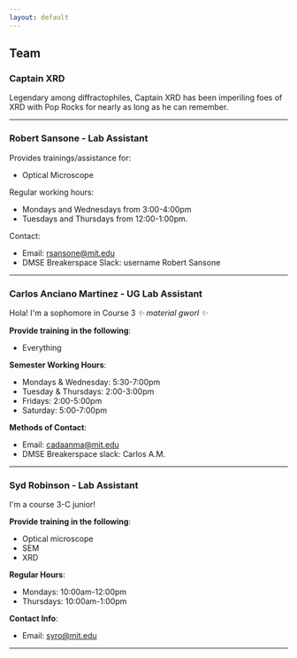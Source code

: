 ```yaml
---
layout: default
---
```


## Team

### Captain XRD

Legendary among diffractophiles, Captain XRD has been imperiling foes of XRD with Pop Rocks for nearly as long as he can remember.

<hr>

### Robert Sansone - Lab Assistant

Provides trainings/assistance for:
 - Optical Microscope

Regular working hours:
 - Mondays and Wednesdays from 3:00-4:00pm
 - Tuesdays and Thursdays from 12:00-1:00pm. 

Contact:
 - Email: rsansone@mit.edu
 - DMSE Breakerspace Slack: username Robert Sansone

<hr>

### Carlos Anciano Martinez - UG Lab Assistant

Hola! I'm a sophomore in Course 3 _✨ material gworl ✨_

__Provide training in the following__:
 - Everything

__Semester Working Hours__:
 - Mondays & Wednesday: 5:30-7:00pm
 - Tuesday & Thursdays: 2:00-3:00pm
 - Fridays: 2:00-5:00pm
 - Saturday: 5:00-7:00pm

__Methods of Contact__:
 - Email: cadaanma@mit.edu
 - DMSE Breakerspace slack: Carlos A.M.

<hr>

### Syd Robinson - Lab Assistant

I'm a course 3-C junior!

__Provide training in the following__:
 - Optical microscope
 - SEM
 - XRD

__Regular Hours__:
 - Mondays: 10:00am-12:00pm
 - Thursdays: 10:00am-1:00pm

__Contact Info__:
 - Email: syro@mit.edu

<hr>
